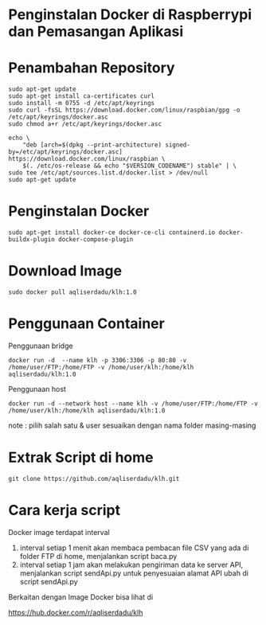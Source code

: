 # Penginstalan Docker di Raspberrypi dan Pemasangan Aplikasi

# Penambahan Repository
	sudo apt-get update
 	sudo apt-get install ca-certificates curl
  	sudo install -m 0755 -d /etc/apt/keyrings
  	sudo curl -fsSL https://download.docker.com/linux/raspbian/gpg -o /etc/apt/keyrings/docker.asc
  	sudo chmod a+r /etc/apt/keyrings/docker.asc

  	echo \
        "deb [arch=$(dpkg --print-architecture) signed-by=/etc/apt/keyrings/docker.asc] https://download.docker.com/linux/raspbian \
        $(. /etc/os-release && echo "$VERSION_CODENAME") stable" | \
  	sudo tee /etc/apt/sources.list.d/docker.list > /dev/null
  	sudo apt-get update

#  Penginstalan Docker
	sudo apt-get install docker-ce docker-ce-cli containerd.io docker-buildx-plugin docker-compose-plugin


# Download Image
	sudo docker pull aqliserdadu/klh:1.0


# Penggunaan Container
Penggunaan bridge 

	docker run -d  --name klh -p 3306:3306 -p 80:80 -v /home/user/FTP:/home/FTP -v /home/user/klh:/home/klh aqliserdadu/klh:1.0
	
Penggunaan host

	docker run -d --network host --name klh -v /home/user/FTP:/home/FTP -v /home/user/klh:/home/klh aqliserdadu/klh:1.0

note : pilih salah satu & user sesuaikan dengan nama folder masing-masing

# Extrak Script di home
	git clone https://github.com/aqliserdadu/klh.git

# Cara kerja script
Docker image terdapat interval
1. interval setiap 1 menit akan membaca pembacan file CSV yang ada di folder FTP di home, menjalankan script baca.py
2. interval setiap 1 jam akan melakukan pengiriman data ke server API, menjalankan script sendApi.py untuk penyesuaian alamat API ubah di script sendApi.py

Berkaitan dengan Image Docker bisa lihat di 

https://hub.docker.com/r/aqliserdadu/klh
	
